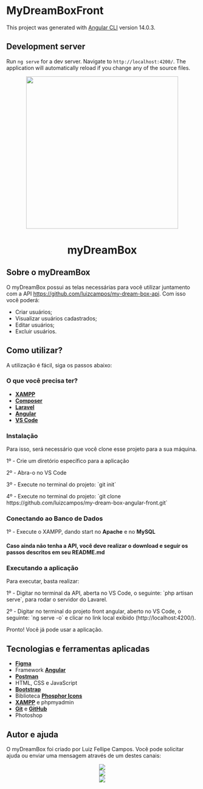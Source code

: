 # MyDreamBoxFront

This project was generated with [Angular CLI](https://github.com/angular/angular-cli) version 14.0.3.

## Development server

Run `ng serve` for a dev server. Navigate to `http://localhost:4200/`. The application will automatically reload if you change any of the source files.




<p align="center"><img src="public/img/logo-myDreamBox.png" width="400"></p>
<h1 align="center">myDreamBox</h1>


## Sobre o myDreamBox

O myDreamBox possui as telas necessárias para você utilizar juntamento com a API https://github.com/luizcampos/my-dream-box-api. Com isso você poderá:

- Criar usuários;
- Visualizar usuários cadastrados;
- Editar usuários;
- Excluir usuários.


## Como utilizar?

A utilização é fácil, siga os passos abaixo:

<h3>O que você precisa ter?</h3>

- **[XAMPP](https://www.apachefriends.org/pt_br/index.html)**
- **[Composer](https://getcomposer.org/download/)**
- **[Laravel](https://laravel.com/)**
- **[Angular](https://angular.io/)**
- **[VS Code](https://code.visualstudio.com/Download)**

<h3>Instalação</h3>

Para isso, será necessário que você clone esse projeto para a sua máquina. 

<p>1º - Crie um diretório específico para a aplicação</p>
<p>2º - Abra-o no VS Code</p>
<p>3º - Execute no terminal do projeto: `git init`</p>
<p>4º - Execute no terminal do projeto: `git clone https://github.com/luizcampos/my-dream-box-angular-front.git`</p>

<h3>Conectando ao Banco de Dados</h3>

<p>1º - Execute o XAMPP, dando start no <strong>Apache</strong> e no <strong>MySQL</strong></p>

<h4>Caso ainda não tenha a API, você deve realizar o download e seguir os passos descritos em seu README.md</h4>


<h3>Executando a aplicação</h3>

</p>Para executar, basta realizar:
<p>1º - Digitar no terminal da API, aberta no VS Code, o seguinte: `php artisan serve`, para rodar o servidor do Lavarel.</p>
<p>2º - Digitar no terminal do projeto front angular, aberto no VS Code, o seguinte: `ng serve -o` e clicar no link local exibido (http://localhost:4200/).</p>
<p>Pronto! Você já pode usar a aplicação.</p>

## Tecnologias e ferramentas aplicadas

- **[Figma](https://www.figma.com/file/r0loiAVkuDAUsMN7AzslbF/myDreamBox?node-id=0%3A1)**
- Framework **[Angular](https://laravel.com/)**
- **[Postman](https://www.postman.com/)**
- HTML, CSS e JavaScript
- **[Bootstrap](https://getbootstrap.com.br/)**
- Biblioteca **[Phosphor Icons](https://phosphoricons.com/)**
- **[XAMPP](https://www.apachefriends.org/pt_br/index.html)** e phpmyadmin
- **[Git](https://git-scm.com/)** e **[GitHub](https://github.com/)**  
- Photoshop


## Autor e ajuda

O myDreamBox foi criado por Luiz Fellipe Campos. Você pode solicitar ajuda ou enviar uma mensagem através de um destes canais:

<div align="center">
  <a href="https://www.linkedin.com/in/luizfcampos" target="_blank"><img src="https://img.shields.io/badge/-LinkedIn-%230077B5?style=for-the-badge&logo=linkedin&logoColor=white" target="_blank"></a><br/>
  <a href="https://wa.me/5512982729562" target="_blank"><img src="https://img.shields.io/badge/-WhastApp-%23E4405F?style=for-the-badge&color=00BB2D&logo=whatsapp&logoColor=white" target="_blank"></a> 
  <br/>
  <a href="https://instagram.com/_fellipemoura_" target="_blank"><img src="https://img.shields.io/badge/-Instagram-%23E4405F?style=for-the-badge&logo=instagram&logoColor=white" target="_blank"></a>
</div>
